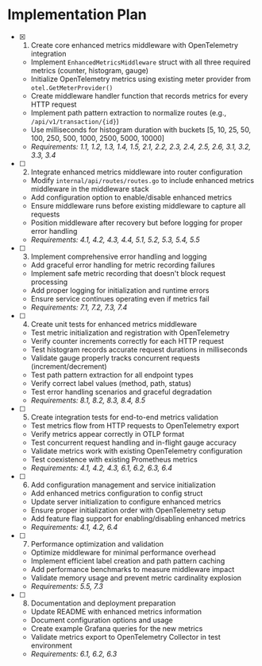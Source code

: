 # Implementation Plan

- [x] 1. Create core enhanced metrics middleware with OpenTelemetry integration
  - Implement `EnhancedMetricsMiddleware` struct with all three required metrics (counter, histogram, gauge)
  - Initialize OpenTelemetry metrics using existing meter provider from `otel.GetMeterProvider()`
  - Create middleware handler function that records metrics for every HTTP request
  - Implement path pattern extraction to normalize routes (e.g., `/api/v1/transaction/{id}`)
  - Use milliseconds for histogram duration with buckets [5, 10, 25, 50, 100, 250, 500, 1000, 2500, 5000, 10000]
  - _Requirements: 1.1, 1.2, 1.3, 1.4, 1.5, 2.1, 2.2, 2.3, 2.4, 2.5, 2.6, 3.1, 3.2, 3.3, 3.4_

- [ ] 2. Integrate enhanced metrics middleware into router configuration
  - Modify `internal/api/routes/routes.go` to include enhanced metrics middleware in the middleware stack
  - Add configuration option to enable/disable enhanced metrics
  - Ensure middleware runs before existing middleware to capture all requests
  - Position middleware after recovery but before logging for proper error handling
  - _Requirements: 4.1, 4.2, 4.3, 4.4, 5.1, 5.2, 5.3, 5.4, 5.5_

- [ ] 3. Implement comprehensive error handling and logging
  - Add graceful error handling for metric recording failures
  - Implement safe metric recording that doesn't block request processing
  - Add proper logging for initialization and runtime errors
  - Ensure service continues operating even if metrics fail
  - _Requirements: 7.1, 7.2, 7.3, 7.4_

- [ ] 4. Create unit tests for enhanced metrics middleware
  - Test metric initialization and registration with OpenTelemetry
  - Verify counter increments correctly for each HTTP request
  - Test histogram records accurate request durations in milliseconds
  - Validate gauge properly tracks concurrent requests (increment/decrement)
  - Test path pattern extraction for all endpoint types
  - Verify correct label values (method, path, status)
  - Test error handling scenarios and graceful degradation
  - _Requirements: 8.1, 8.2, 8.3, 8.4, 8.5_

- [ ] 5. Create integration tests for end-to-end metrics validation
  - Test metrics flow from HTTP requests to OpenTelemetry export
  - Verify metrics appear correctly in OTLP format
  - Test concurrent request handling and in-flight gauge accuracy
  - Validate metrics work with existing OpenTelemetry configuration
  - Test coexistence with existing Prometheus metrics
  - _Requirements: 4.1, 4.2, 4.3, 6.1, 6.2, 6.3, 6.4_

- [ ] 6. Add configuration management and service initialization
  - Add enhanced metrics configuration to config struct
  - Update server initialization to configure enhanced metrics
  - Ensure proper initialization order with OpenTelemetry setup
  - Add feature flag support for enabling/disabling enhanced metrics
  - _Requirements: 4.1, 4.2, 6.4_

- [ ] 7. Performance optimization and validation
  - Optimize middleware for minimal performance overhead
  - Implement efficient label creation and path pattern caching
  - Add performance benchmarks to measure middleware impact
  - Validate memory usage and prevent metric cardinality explosion
  - _Requirements: 5.5, 7.3_

- [ ] 8. Documentation and deployment preparation
  - Update README with enhanced metrics information
  - Document configuration options and usage
  - Create example Grafana queries for the new metrics
  - Validate metrics export to OpenTelemetry Collector in test environment
  - _Requirements: 6.1, 6.2, 6.3_